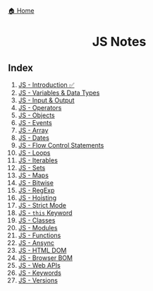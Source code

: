 <p><a href="../../README.md">🏠 Home</a></p>

<center><h1> JS Notes </h1> </center>

<h2> Index </h2>

1. [JS - Introduction ✅](./notes/1.%20JS%20-%20Introduction.md)
2. [JS - Variables & Data Types]()
3. [JS - Input & Output]()
4. [JS - Operators]()
5. [JS - Objects]()
6. [JS - Events]()
7. [JS - Array]()
8. [JS - Dates]()
9.  [JS - Flow Control Statements]()
10. [JS - Loops]()
11. [JS - Iterables]()
12. [JS - Sets]()
13. [JS - Maps]()
14. [JS - Bitwise]()
15. [JS - RegExp]()
16. [JS - Hoisting]()
17. [JS - Strict Mode]()
18. [JS - `this` Keyword]()
19. [JS - Classes]()
20. [JS - Modules]()
21. [JS - Functions]()
22. [JS - Ansync]()
23. [JS - HTML DOM]()
24. [JS - Browser BOM]()
25. [JS - Web APIs]()
26. [JS - Keywords]()
27. [JS - Versions]()